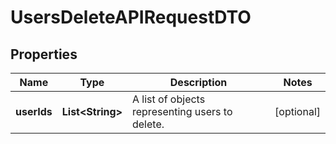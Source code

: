 

# UsersDeleteAPIRequestDTO


## Properties

| Name | Type | Description | Notes |
|------------ | ------------- | ------------- | -------------|
|**userIds** | **List&lt;String&gt;** | A list of objects representing users to delete. |  [optional] |



